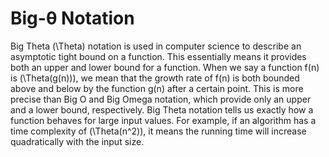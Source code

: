 # Big-θ Notation

Big Theta \(\Theta\) notation is used in computer science to describe an asymptotic tight bound on a function. This essentially means it provides both an upper and lower bound for a function. When we say a function f(n) is \(\Theta(g(n))\), we mean that the growth rate of f(n) is both bounded above and below by the function g(n) after a certain point. This is more precise than Big O and Big Omega notation, which provide only an upper and a lower bound, respectively. Big Theta notation tells us exactly how a function behaves for large input values. For example, if an algorithm has a time complexity of \(\Theta(n^2)\), it means the running time will increase quadratically with the input size.